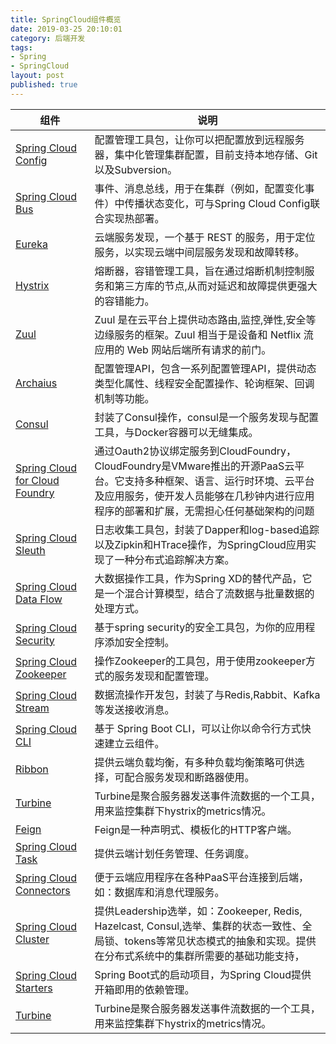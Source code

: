 ```yaml
---
title: SpringCloud组件概览
date: 2019-03-25 20:10:01
category: 后端开发
tags:
- Spring
- SpringCloud
layout: post
published: true
---
```


| 组件                                                         | 说明                                                         |
| ------------------------------------------------------------ | ------------------------------------------------------------ |
| [Spring Cloud Config](https://springcloud.cc/spring-cloud-config.html) | 配置管理工具包，让你可以把配置放到远程服务器，集中化管理集群配置，目前支持本地存储、Git以及Subversion。 |
| [Spring Cloud Bus](https://springcloud.cc/spring-cloud-bus.html) | 事件、消息总线，用于在集群（例如，配置变化事件）中传播状态变化，可与Spring Cloud Config联合实现热部署。 |
| [Eureka](https://github.com/Netflix/eureka)                  | 云端服务发现，一个基于 REST 的服务，用于定位服务，以实现云端中间层服务发现和故障转移。 |
| [Hystrix](https://github.com/Netflix/hystrix)                | 熔断器，容错管理工具，旨在通过熔断机制控制服务和第三方库的节点,从而对延迟和故障提供更强大的容错能力。 |
| [Zuul](https://github.com/Netflix/zuul)                      | Zuul 是在云平台上提供动态路由,监控,弹性,安全等边缘服务的框架。Zuul 相当于是设备和 Netflix 流应用的 Web 网站后端所有请求的前门。 |
| [Archaius](https://github.com/Netflix/archaius)              | 配置管理API，包含一系列配置管理API，提供动态类型化属性、线程安全配置操作、轮询框架、回调机制等功能。 |
| [Consul](https://github.com/HashiCorp/consul)                | 封装了Consul操作，consul是一个服务发现与配置工具，与Docker容器可以无缝集成。 |
| [Spring Cloud for Cloud Foundry](https://github.com/spring-cloud/spring-cloud-cloudfoundry) | 通过Oauth2协议绑定服务到CloudFoundry，CloudFoundry是VMware推出的开源PaaS云平台。它支持多种框架、语言、运行时环境、云平台及应用服务，使开发人员能够在几秒钟内进行应用程序的部署和扩展，无需担心任何基础架构的问题 |
| [Spring Cloud Sleuth](https://github.com/spring-cloud/spring-cloud-sleuth) | 日志收集工具包，封装了Dapper和log-based追踪以及Zipkin和HTrace操作，为SpringCloud应用实现了一种分布式追踪解决方案。 |
| [Spring Cloud Data Flow](https://springcloud.cc/spring-cloud-dataflow.html) | 大数据操作工具，作为Spring XD的替代产品，它是一个混合计算模型，结合了流数据与批量数据的处理方式。 |
| [Spring Cloud Security](https://github.com/spring-cloud/spring-cloud-security) | 基于spring security的安全工具包，为你的应用程序添加安全控制。 |
| [Spring Cloud Zookeeper](https://github.com/spring-cloud/spring-cloud-zookeeper) | 操作Zookeeper的工具包，用于使用zookeeper方式的服务发现和配置管理。 |
| [Spring Cloud Stream](https://github.com/spring-cloud/spring-cloud-stream) | 数据流操作开发包，封装了与Redis,Rabbit、Kafka等发送接收消息。 |
| [Spring Cloud CLI](https://springcloud.cc/spring-cloud-cli.html) | 基于 Spring Boot CLI，可以让你以命令行方式快速建立云组件。   |
| [Ribbon](https://github.com/Netflix/ribbon)                  | 提供云端负载均衡，有多种负载均衡策略可供选择，可配合服务发现和断路器使用。 |
| [Turbine](https://github.com/Netflix/turbine)                | Turbine是聚合服务器发送事件流数据的一个工具，用来监控集群下hystrix的metrics情况。 |
| [Feign](https://github.com/OpenFeign/feign)                  | Feign是一种声明式、模板化的HTTP客户端。                      |
| [Spring Cloud Task](https://github.com/spring-cloud/spring-cloud-task) | 提供云端计划任务管理、任务调度。                             |
| [Spring Cloud Connectors](https://springcloud.cc/spring-cloud-connectors.html) | 便于云端应用程序在各种PaaS平台连接到后端，如：数据库和消息代理服务。 |
| [Spring Cloud Cluster](https://github.com/spring-cloud/spring-cloud-cluster) | 提供Leadership选举，如：Zookeeper, Redis, Hazelcast, Consul,选举、集群的状态一致性、全局锁、tokens等常见状态模式的抽象和实现。提供在分布式系统中的集群所需要的基础功能支持， |
| [Spring Cloud Starters](https://github.com/spring-cloud/spring-cloud-stream-starters) | Spring Boot式的启动项目，为Spring Cloud提供开箱即用的依赖管理。 |
| [Turbine](https://github.com/Netflix/Turbine)                | Turbine是聚合服务器发送事件流数据的一个工具，用来监控集群下hystrix的metrics情况。 |
